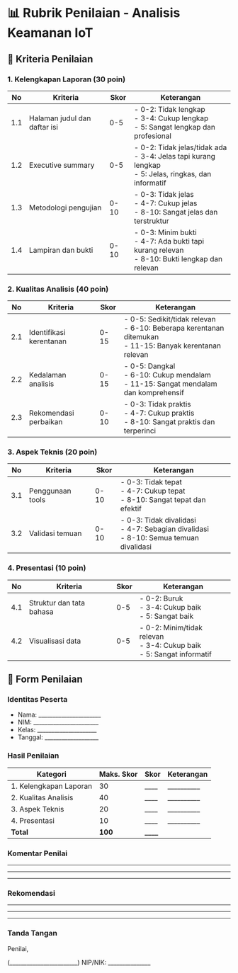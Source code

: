 # 📊 Rubrik Penilaian - Analisis Keamanan IoT

## 🎯 Kriteria Penilaian

### 1. Kelengkapan Laporan (30 poin)

| No | Kriteria | Skor | Keterangan |
|----|----------|------|------------|
| 1.1 | Halaman judul dan daftar isi | 0-5 | - 0-2: Tidak lengkap<br>- 3-4: Cukup lengkap<br>- 5: Sangat lengkap dan profesional |
| 1.2 | Executive summary | 0-5 | - 0-2: Tidak jelas/tidak ada<br>- 3-4: Jelas tapi kurang lengkap<br>- 5: Jelas, ringkas, dan informatif |
| 1.3 | Metodologi pengujian | 0-10 | - 0-3: Tidak jelas<br>- 4-7: Cukup jelas<br>- 8-10: Sangat jelas dan terstruktur |
| 1.4 | Lampiran dan bukti | 0-10 | - 0-3: Minim bukti<br>- 4-7: Ada bukti tapi kurang relevan<br>- 8-10: Bukti lengkap dan relevan |

### 2. Kualitas Analisis (40 poin)

| No | Kriteria | Skor | Keterangan |
|----|----------|------|------------|
| 2.1 | Identifikasi kerentanan | 0-15 | - 0-5: Sedikit/tidak relevan<br>- 6-10: Beberapa kerentanan ditemukan<br>- 11-15: Banyak kerentanan relevan |
| 2.2 | Kedalaman analisis | 0-15 | - 0-5: Dangkal<br>- 6-10: Cukup mendalam<br>- 11-15: Sangat mendalam dan komprehensif |
| 2.3 | Rekomendasi perbaikan | 0-10 | - 0-3: Tidak praktis<br>- 4-7: Cukup praktis<br>- 8-10: Sangat praktis dan terperinci |

### 3. Aspek Teknis (20 poin)

| No | Kriteria | Skor | Keterangan |
|----|----------|------|------------|
| 3.1 | Penggunaan tools | 0-10 | - 0-3: Tidak tepat<br>- 4-7: Cukup tepat<br>- 8-10: Sangat tepat dan efektif |
| 3.2 | Validasi temuan | 0-10 | - 0-3: Tidak divalidasi<br>- 4-7: Sebagian divalidasi<br>- 8-10: Semua temuan divalidasi |

### 4. Presentasi (10 poin)

| No | Kriteria | Skor | Keterangan |
|----|----------|------|------------|
| 4.1 | Struktur dan tata bahasa | 0-5 | - 0-2: Buruk<br>- 3-4: Cukup baik<br>- 5: Sangat baik |
| 4.2 | Visualisasi data | 0-5 | - 0-2: Minim/tidak relevan<br>- 3-4: Cukup baik<br>- 5: Sangat informatif |

## 📝 Form Penilaian

### Identitas Peserta
- Nama: ______________________
- NIM: _______________________
- Kelas: _____________________
- Tanggal: ___________________

### Hasil Penilaian

| Kategori | Maks. Skor | Skor | Keterangan |
|----------|------------|------|------------|
| 1. Kelengkapan Laporan | 30 | ____ | __________ |
| 2. Kualitas Analisis | 40 | ____ | __________ |
| 3. Aspek Teknis | 20 | ____ | __________ |
| 4. Presentasi | 10 | ____ | __________ |
| **Total** | **100** | **____** | |

### Komentar Penilai
________________________________________________________
________________________________________________________
________________________________________________________

### Rekomendasi
________________________________________________________
________________________________________________________
________________________________________________________

### Tanda Tangan

Penilai,


(________________________)
NIP/NIK: _______________

